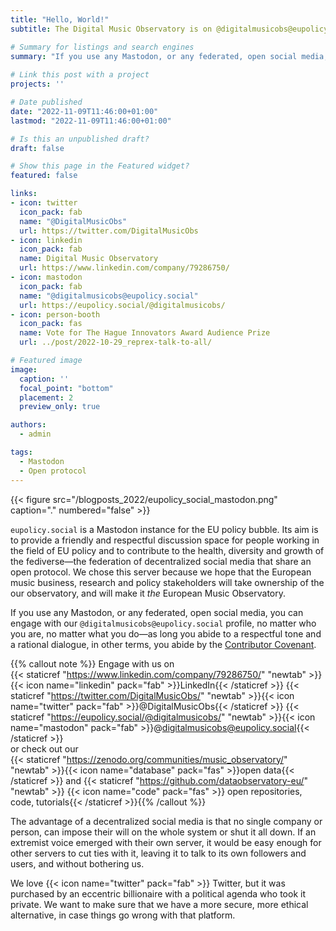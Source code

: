 ```yaml
---
title: "Hello, World!"
subtitle: The Digital Music Observatory is on @digitalmusicobs@eupolicy.social

# Summary for listings and search engines
summary: "If you use any Mastodon, or any federated, open social media, you can engage with our `@digitalmusicobs@eupolicy.social` profile, no matter who you are, no matter what you do—as long you abide to a respectful tone and a rational dialogue, in other terms, you abide by the [Contributor Covenant](https://www.contributor-covenant.org/version/2/1/code_of_conduct/)."
 
# Link this post with a project
projects: ''

# Date published
date: "2022-11-09T11:46:00+01:00"
lastmod: "2022-11-09T11:46:00+01:00"

# Is this an unpublished draft?
draft: false

# Show this page in the Featured widget?
featured: false

links:
- icon: twitter
  icon_pack: fab
  name: "@DigitalMusicObs"
  url: https://twitter.com/DigitalMusicObs
- icon: linkedin
  icon_pack: fab
  name: Digital Music Observatory
  url: https://www.linkedin.com/company/79286750/
- icon: mastodon
  icon_pack: fab
  name: "@digitalmusicobs@eupolicy.social"
  url: https://eupolicy.social/@digitalmusicobs/
- icon: person-booth
  icon_pack: fas
  name: Vote for The Hague Innovators Award Audience Prize
  url: ../post/2022-10-29_reprex-talk-to-all/

# Featured image
image:
  caption: ''
  focal_point: "bottom"
  placement: 2
  preview_only: true

authors:
  - admin

tags:
  - Mastodon
  - Open protocol
---
```

{{< figure src="/blogposts_2022/eupolicy_social_mastodon.png" caption="." numbered="false" >}}

`eupolicy.social` is a Mastodon instance for the EU policy bubble. Its aim is to provide a friendly and respectful discussion space for people working in the field of EU policy and to contribute to the health, diversity and growth of the fediverse—the federation of decentralized social media that share an open protocol. We chose this server because we hope that the European music business, research and policy stakeholders will take ownership of the our observatory, and will make it _the_ European Music Observatory.

If you use any Mastodon, or any federated, open social media, you can engage with our `@digitalmusicobs@eupolicy.social` profile, no matter who you are, no matter what you do—as long you abide to a respectful tone and a rational dialogue, in other terms, you abide by the [Contributor Covenant](https://www.contributor-covenant.org/version/2/1/code_of_conduct/).

{{% callout note %}}
Engage with us on </br>{{< staticref "https://www.linkedin.com/company/79286750/" "newtab" >}}{{< icon name="linkedin" pack="fab" >}}LinkedIn{{< /staticref >}} {{< staticref "https://twitter.com/DigitalMusicObs/" "newtab" >}}{{< icon name="twitter" pack="fab" >}}@DigitalMusicObs{{< /staticref >}} {{< staticref "https://eupolicy.social/@digitalmusicobs/" "newtab" >}}{{< icon name="mastodon" pack="fab" >}}@digitalmusicobs@eupolicy.social{{< /staticref >}} </br>or check out our </br>{{< staticref "https://zenodo.org/communities/music_observatory/" "newtab" >}}{{< icon name="database" pack="fas" >}}open data{{< /staticref >}} and {{< staticref "https://github.com/dataobservatory-eu/" "newtab" >}} {{< icon name="code" pack="fas" >}} open repositories, code, tutorials{{< /staticref >}}{{% /callout %}}

The advantage of a decentralized social media is that no single company or person, can impose their will on the whole system or shut it all down. If an extremist voice emerged with their own server, it would be easy enough for other servers to cut ties with it, leaving it to talk to its own followers and users, and without bothering us.

We love {{< icon name="twitter" pack="fab" >}} Twitter, but it was purchased by an eccentric billionaire with a political agenda who took it private. We want to make sure that we have a more secure, more ethical alternative, in case things go wrong with that platform.